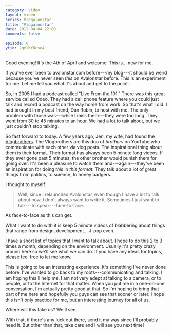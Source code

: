 ```yaml
---
category: video
layout: video
series: Vlogalonstar
title: "Vlogalonstar"
date: 2012-04-04 22:00
comments: false

episode: 0
ytid: 2qvlKY6cso4
---
```


Good evening! It's the 4th of April and welcome! This is... new for me.

If you've ever been to avalonstar.com before---my blog---it should be weird because you've never seen *this* on Avalonstar before. This is an experiment for me. Let me tell you what it's about and get to the point.

So, in 2005 I had a podcast called "Live From the 101." There was this great service called Odeo. They had a cell phone feature where you could just talk and record a podcast on the way home from work. So that's what I did. I had brought in my best friend, Dan Rubin, to host with me. The only problem with those was---while I miss them---they were too long. They went from 30 to 45 minutes to an hour. We had a lot to talk about, but we just couldn't stop talking.

So fast forward to today. A few years ago, Jen, my wife, had found the [Vlogbrothers][1]. The Vlogbrothers are this duo of *brothers* on YouTube who communicate with each other via vlog posts. The inspirational thing about them is their format. Their format has always been 5 minute long videos. If they ever gone past 5 minutes, the other brother would punish them for going over. It's been a pleasure to watch them and---again---they've been an inspiration for doing *this* in *this format*. They talk about a lot of great things from politics, to science, to honey badgers.

I thought to myself:

> Well, since I relaunched Avalonstar, even though I have a lot to talk about now, I don't always want to write it. Sometimes I just want to talk---to speak---face-to-face.

As face-to-face as this can get.

What I want to do with it is keep 5 minute videos of blabbering about things that range from design, development... J-pop even.

I have a short list of topics that I want to talk about. I hope to do this 2 to 3 times a month, depending on the environment. Usually it's pretty crazy around here so we'll see what we can do. If you have any ideas for topics, please feel free to let me know.

This is going to be an interesting experience. It's something I've never done before. I've wanted to go back to my roots---communicating and talking. I am hoping this'll help me. I am not very adept at talking to a camera, or to people, or to the Internet for that matter. When you put me in a one-on-one conversation, I'm actually pretty good at that. So I'm hoping to bring that part of me here and hopefully you guys can see that sooner or later. I hope this isn't only practice for me, but an interesting journey for all of us.

Where will this take us? We'll see.

With that, if there's any luck out there, send it my way since I'll probably need it. But other than that, take care and I will see you next time!

[1]: http://www.youtube.com/vlogbrothers
